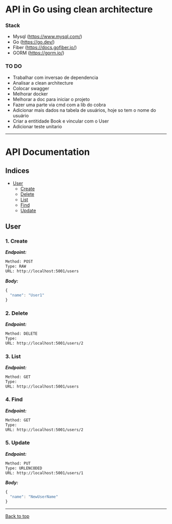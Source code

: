 # API in Go using clean architecture

### Stack
- Mysql (https://www.mysql.com/)
- Go (https://go.dev/)
- Fiber (https://docs.gofiber.io/)
- GORM (https://gorm.io/)

### TO DO
- Trabalhar com inversao de dependencia
- Analisar a clean architecture
- Colocar swagger
- Melhorar docker
- Melhorar a doc para iniciar o projeto
- Fazer uma parte via cmd com a lib do cobra
- Adicionar mais dados na tabela de usuários, hoje so tem o nome do usuário
- Criar a entitidade Book e vincular com o User
- Adicionar teste unitario

--------
# API Documentation

## Indices
* [User](#user)
  * [Create](#1-create)
  * [Delete](#2-delete)
  * [List](#3-list)
  * [Find](#4-find)
  * [Update](#5-update)


## User

### 1. Create

***Endpoint:***

```bash
Method: POST
Type: RAW
URL: http://localhost:5001/users
```

***Body:***

```js        
{
  "name": "User1"
}
```

### 2. Delete

***Endpoint:***
```bash
Method: DELETE
Type: 
URL: http://localhost:5001/users/2
```

### 3. List

***Endpoint:***
```bash
Method: GET
Type: 
URL: http://localhost:5001/users
```

### 4. Find

***Endpoint:***
```bash
Method: GET
Type: 
URL: http://localhost:5001/users/2
```

### 5. Update

***Endpoint:***
```bash
Method: PUT
Type: URLENCODED
URL: http://localhost:5001/users/1
```

***Body:***

```js        
{
  "name": "NewUserName"
}
```


---
[Back to top](#api-documentation)